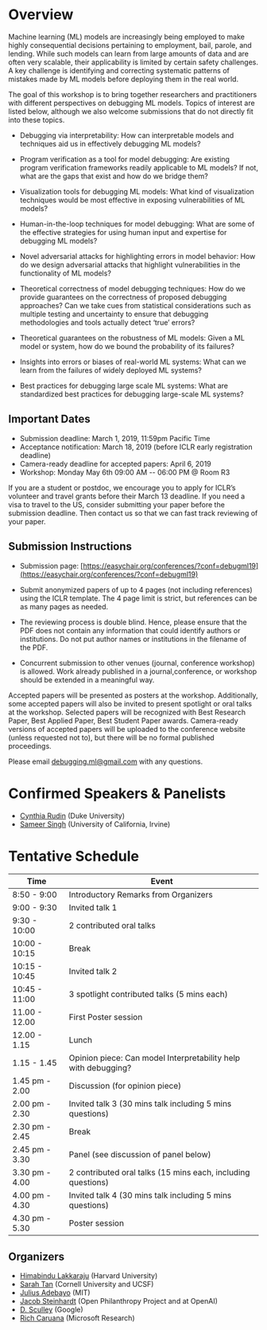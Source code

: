 # Overview

Machine learning (ML) models are increasingly being employed to make highly consequential decisions pertaining to employment, bail, parole, and lending. While such models can learn from large amounts of data and are often very scalable, their applicability is limited by certain safety challenges. A key challenge is identifying and correcting systematic patterns of mistakes made by ML models before deploying them in the real world.

The goal of this workshop is to bring together researchers and practitioners with different perspectives on debugging ML models. Topics of interest are listed below, although we also welcome submissions that do not directly fit into these topics.

- Debugging via interpretability: How can interpretable models and techniques aid us in effectively debugging ML models?

- Program verification as a tool for model debugging: Are existing program verification frameworks readily applicable to ML models? If not, what are the gaps that exist and how do we bridge them?

- Visualization tools for debugging ML models: What kind of visualization techniques would be most effective in exposing vulnerabilities of ML models?

- Human-in-the-loop techniques for model debugging: What are some of the effective strategies for using human input and expertise for debugging ML models?

- Novel adversarial attacks for highlighting errors in model behavior: How do we design adversarial attacks that highlight vulnerabilities in the functionality of ML models?

- Theoretical correctness of model debugging techniques: How do we provide guarantees on the correctness of proposed debugging approaches? Can we take cues from statistical considerations such as multiple testing and uncertainty to ensure that debugging methodologies and tools actually detect ‘true’ errors?

- Theoretical guarantees on the robustness of ML models: Given a ML model or system, how do we bound the probability of its failures?

- Insights into errors or biases of real-world ML systems: What can we learn from the failures of widely deployed ML systems? 

- Best practices for debugging large scale ML systems: What are standardized best practices for debugging large-scale ML systems?

## Important Dates
- Submission deadline: March 1, 2019, 11:59pm Pacific Time
- Acceptance notification: March 18, 2019 (before ICLR early registration deadline)
- Camera-ready deadline for accepted papers: April 6, 2019
- Workshop: Monday May 6th 09:00 AM -- 06:00 PM @ Room R3


If you are a student or postdoc, we encourage you to apply for ICLR’s volunteer and travel grants before their March 13 deadline. If you need a visa to travel to the US, consider submitting your paper before the submission deadline. Then contact us so that we can fast track reviewing of your paper. 

## Submission Instructions

- Submission page: [https://easychair.org/conferences/?conf=debugml19](https://easychair.org/conferences/?conf=debugml19)

- Submit anonymized papers of up to 4 pages (not including references) using the ICLR template. The 4 page limit is strict, but references can be as many pages as needed. 

- The reviewing process is double blind. Hence, please ensure that the PDF does not contain any information that could identify authors or institutions. Do not put author names or institutions in the filename of the PDF. 

- Concurrent submission to other venues (journal, conference workshop) is allowed. Work already published in a journal,conference, or workshop should be extended in a meaningful way. 

Accepted papers will be presented as posters at the workshop. Additionally, some accepted papers will also be invited to present spotlight or oral talks at the workshop. Selected papers will be recognized with Best Research Paper, Best Applied Paper, Best Student Paper awards. Camera-ready versions of accepted papers will be uploaded to the conference website (unless requested not to), but there will be no formal published proceedings. 

Please email [debugging.ml@gmail.com](mailto:debugging.ml@gmail.com) with any questions.

# Confirmed Speakers & Panelists
- [Cynthia Rudin](https://users.cs.duke.edu/~cynthia/) (Duke University)
- [Sameer Singh](http://sameersingh.org/) (University of California, Irvine)

# Tentative Schedule

| Time | Event |
| --- | --- |
| 8:50 - 9:00 | Introductory Remarks from Organizers |
| 9:00 - 9:30 | Invited talk 1 |
| 9:30 - 10:00 | 2 contributed oral talks |
| 10:00 - 10:15 | Break |
| 10:15 - 10:45 | Invited talk 2 |
| 10:45 - 11:00 | 3 spotlight contributed talks (5 mins each) |
| 11.00 - 12.00 | First Poster session |
| 12.00 - 1.15 | Lunch |
| 1.15 - 1.45 | Opinion piece: Can model Interpretability help with debugging? | 
| 1.45 pm - 2.00 | Discussion (for opinion piece) | 
| 2.00 pm - 2.30 | Invited talk 3 (30 mins talk including 5 mins questions) |
| 2.30 pm - 2.45 | Break |
| 2.45 pm - 3.30 | Panel (see discussion of panel below) |
| 3.30 pm - 4.00 | 2 contributed oral talks (15 mins each, including questions) |
| 4.00 pm - 4.30 | Invited talk 4 (30 mins talk including 5 mins questions) |
| 4.30 pm - 5.30 | Poster session |

## Organizers
- [Himabindu Lakkaraju](https://web.stanford.edu/~himalv/) (Harvard University)
- [Sarah Tan](https://shftan.github.io/) (Cornell University and UCSF)
- [Julius Adebayo](http://juliusadebayo.com/) (MIT)
- [Jacob Steinhardt](https://cs.stanford.edu/~jsteinhardt/) (Open Philanthropy Project and at OpenAI)
- [D. Sculley](https://www.eecs.tufts.edu/~dsculley/) (Google)
- [Rich Caruana](https://www.microsoft.com/en-us/research/people/rcaruana/) (Microsoft Research)